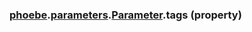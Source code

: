 ### [phoebe](phoebe.md).[parameters](phoebe.parameters.md).[Parameter](phoebe.parameters.Parameter.md).tags (property)



